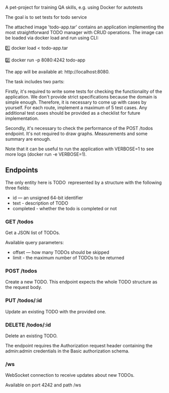 A pet-project for training QA skills, e.g. using Docker for autotests

The goal is to set tests for todo service

The attached image 'todo-app.tar' contains an application implementing the most straightforward TODO manager with CRUD operations. The image can be loaded via docker load and run using CLI:

1️⃣ docker load < todo-app.tar

2️⃣ docker run -p 8080:4242 todo-app

The app will be available at: http://localhost:8080.

The task includes two parts:

Firstly, it's required to write some tests for checking the functionality of the application. We don't provide strict specifications because the domain is simple enough. Therefore, it is necessary to come up with cases by yourself.
For each route, implement a maximum of 5 test cases. Any additional test cases should be provided as a checklist for future implementation.

Secondly, it's necessary to check the performance of the POST /todos endpoint. It's not required to draw graphs. Measurements and some summary are enough.

Note that it can be useful to run the application with VERBOSE=1 to see more logs (docker run -e VERBOSE=1).

## Endpoints
The only entity here is TODO  represented by a structure with the following three fields:
* id — an unsigned 64-bit identifier
* text - description of TODO
* completed - whether the todo is completed or not

### GET /todos

Get a JSON list of TODOs.

Available query parameters:
* offset — how many TODOs should be skipped
* limit - the maximum number of TODOs to be returned

### POST /todos

Create a new TODO. This endpoint expects the whole TODO structure as the request body.

### PUT /todos/:id

Update an existing TODO with the provided one.

### DELETE /todos/:id

Delete an existing TODO.

The endpoint requires the Authorization request header containing the admin:admin credentials in the Basic authorization schema.

### /ws

WebSocket connection to receive updates about new TODOs.

Available on port 4242 and path /ws
